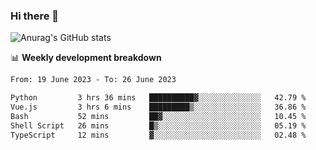 ### Hi there 👋
![Anurag's GitHub stats](https://github-readme-stats.vercel.app/api?username=jami1024&show_icons=true&theme=radical)

📊 **Weekly development breakdown**
<!--START_SECTION:waka-->

```txt
From: 19 June 2023 - To: 26 June 2023

Python         3 hrs 36 mins   ██████████▓░░░░░░░░░░░░░░   42.79 %
Vue.js         3 hrs 6 mins    █████████▒░░░░░░░░░░░░░░░   36.86 %
Bash           52 mins         ██▓░░░░░░░░░░░░░░░░░░░░░░   10.45 %
Shell Script   26 mins         █▒░░░░░░░░░░░░░░░░░░░░░░░   05.19 %
TypeScript     12 mins         ▓░░░░░░░░░░░░░░░░░░░░░░░░   02.48 %
```

<!--END_SECTION:waka-->
<!--
**jami1024/jami1024** is a ✨ _special_ ✨ repository because its `README.md` (this file) appears on your GitHub profile.

Here are some ideas to get you started:

- 🔭 I’m currently working on ...
- 🌱 I’m currently learning ...
- 👯 I’m looking to collaborate on ...
- 🤔 I’m looking for help with ...
- 💬 Ask me about ...
- 📫 How to reach me: ...
- 😄 Pronouns: ...
- ⚡ Fun fact: ...
-->
